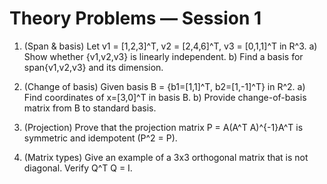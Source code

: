 # Theory Problems — Session 1

1. (Span & basis) Let v1 = [1,2,3]^T, v2 = [2,4,6]^T, v3 = [0,1,1]^T in R^3.
   a) Show whether {v1,v2,v3} is linearly independent.
   b) Find a basis for span{v1,v2,v3} and its dimension.

2. (Change of basis) Given basis B = {b1=[1,1]^T, b2=[1,-1]^T} in R^2.
   a) Find coordinates of x=[3,0]^T in basis B.
   b) Provide change-of-basis matrix from B to standard basis.

3. (Projection) Prove that the projection matrix P = A(A^T A)^{-1}A^T is symmetric and idempotent (P^2 = P).

4. (Matrix types) Give an example of a 3x3 orthogonal matrix that is not diagonal. Verify Q^T Q = I.